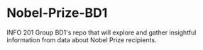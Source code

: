 # Nobel-Prize-BD1
INFO 201 Group BD1's repo that will explore and gather insightful information from data about Nobel Prize recipients.
